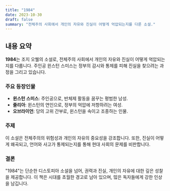 ```yaml
---
title: "1984"
date: 2023-10-30
draft: false
summary: "전체주의 사회에서 개인의 자유와 진실이 어떻게 억압되는지를 다룬 소설."
---
```


## 내용 요약

**1984**는 조지 오웰의 소설로, 전체주의 사회에서 개인의 자유와 진실이 어떻게 억압되는지를 다룹니다. 주인공 윈스턴 스미스는 정부의 감시와 통제를 피해 진실을 찾으려는 과정을 그리고 있습니다. 

### 주요 등장인물

- **윈스턴 스미스**: 주인공으로, 반체제 활동을 꿈꾸는 평범한 남성.
- **줄리아**: 윈스턴의 연인으로, 정부의 억압에 저항하려는 여성.
- **오브라이언**: 당의 고위 간부로, 윈스턴을 속이고 조종하는 인물.

### 주제

이 소설은 전체주의의 위험성과 개인의 자유의 중요성을 강조합니다. 또한, 진실이 어떻게 왜곡되고, 언어와 사고가 통제되는지를 통해 현대 사회의 문제를 비판합니다.

### 결론

"1984"는 단순한 디스토피아 소설을 넘어, 권력과 진실, 개인의 자유에 대한 깊은 성찰을 제공합니다. 이 책은 시대를 초월한 경고로 남아 있으며, 많은 독자들에게 강한 인상을 남깁니다.
